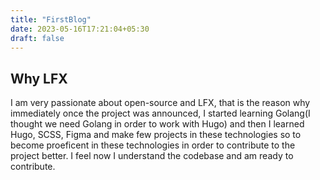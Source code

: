 ```yaml
---
title: "FirstBlog"
date: 2023-05-16T17:21:04+05:30
draft: false
---
```


## Why LFX

I am very passionate about open-source and LFX, that is the reason why immediately once the project was announced, I started learning Golang(I thought we need Golang in order to work with Hugo) and then I learned Hugo, SCSS, Figma and make few projects in these technologies so to become proeficent in these technologies in order to contribute to the project better. I feel now I understand the codebase and am ready to contribute.